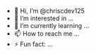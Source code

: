 - 👋 Hi, I’m @chriscdev125
- 👀 I’m interested in ...
- 🌱 I’m currently learning ...
- 📫 How to reach me ...
- ⚡ Fun fact: ...

<!---
chriscdev125/chriscdev125 is a ✨ special ✨ repository because its `README.md` (this file) appears on your GitHub profile.
You can click the Preview link to take a look at your changes.
--->
